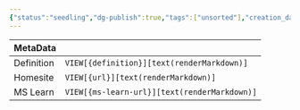 ```yaml
---
{"status":"seedling","dg-publish":true,"tags":["unsorted"],"creation_date":"2024-05-10 08:23","definition":"undefined","ms-learn-url":"undefined","url":"undefined","aliases":null,"permalink":"/unsorted/re-entrancy/","dgPassFrontmatter":true}
---
```



| MetaData   |                                              |
| ---------- | -------------------------------------------- |
| Definition | `VIEW[{definition}][text(renderMarkdown)]`   |
| Homesite   | `VIEW[{url}][text(renderMarkdown)]`          |
| MS Learn   | `VIEW[{ms-learn-url}][text(renderMarkdown)]` |
